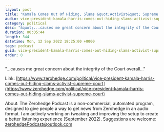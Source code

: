 ```yaml
---
layout: post
title: "Kamala Comes Out Of Hiding, Slams &quot;Activist&quot; Supreme Court"
audio: vice-president-kamala-harris-comes-out-hiding-slams-activist-supreme-court-0
category: political
desc: "&quot;...causes me great concern about the integrity of the Court overall...&quot;"
duration: 00:05:44
length: 344
datetime: Mon, 12 Sep 2022 18:25:00 +0000
tags: podcast
guid: vice-president-kamala-harris-comes-out-hiding-slams-activist-supreme-court-0
order: 0
---
```

&quot;...causes me great concern about the integrity of the Court overall...&quot;

Link: [https://www.zerohedge.com/political/vice-president-kamala-harris-comes-out-hiding-slams-activist-supreme-court](https://www.zerohedge.com/political/vice-president-kamala-harris-comes-out-hiding-slams-activist-supreme-court)

About: The Zerohedge Podcast is a non-commercial, automated program, designed to give people a way to get news from Zerohedge in an audio format.  I am actively working on tweaking and improving the setup to create a better listening experience (September 2022).  Suggestions are welcome: [zerohedgePodcast@outlook.com](mailto:zerohedgePodcast@outlook.com)